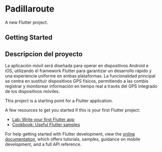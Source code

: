 # Padillaroute

A new Flutter project.

## Getting Started
## Descripcion del proyecto
La aplicación móvil será diseñada para operar en dispositivos Android e iOS, utilizando el framework Flutter para garantizar un desarrollo rápido y una experiencia uniforme en ambas plataformas. La funcionalidad principal se centra en sustituir dispositivos GPS físicos, permitiendo a las combis registrar y monitorear información en tiempo real a través del GPS integrado de los dispositivos móviles.

This project is a starting point for a Flutter application.

A few resources to get you started if this is your first Flutter project:

- [Lab: Write your first Flutter app](https://docs.flutter.dev/get-started/codelab)
- [Cookbook: Useful Flutter samples](https://docs.flutter.dev/cookbook)

For help getting started with Flutter development, view the
[online documentation](https://docs.flutter.dev/), which offers tutorials,
samples, guidance on mobile development, and a full API reference.
